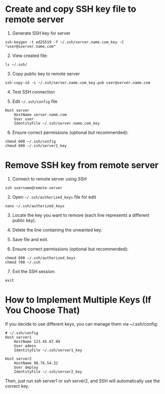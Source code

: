 # Create and copy SSH key file to remote server
1. Generate SSH key for server
```shell
ssh-keygen -t ed25519 -f ~/.ssh/server.name.com_key -C "user@sserver.name.com"
```

2. View created file:
```shell
ls ~/.ssh/
```

3. Copy public key to remote server
```shell
ssh-copy-id -i ~/.ssh/server.name.com_key.pub user@server.name.com
```

4. Test SSH connection

5. Edit `~/.ssh/config` file
```shell
Host server
    HostName server.name.com
    User user
    IdentityFile ~/.ssh/server.name.com_key
```

6. Ensure correct permissions (optional but recommended):
```shell
chmod 600 ~/.ssh/config
chmod 600 ~/.ssh/server1_key
```

# Remove SSH key from remote server
1. Connect to remote server using SSH
```shell
ssh username@remote-server
```

2. Open `~/.ssh/authorized_keys` file for edit
```shell
nano ~/.ssh/authorized_keys
```

3. Locate the key you want to remove (each line represents a different public key).

4. Delete the line containing the unwanted key.

5. Save file and exit.

6. Ensure correct permissions (optional but recommended):
```shell
chmod 600 ~/.ssh/authorized_keys
chmod 700 ~/.ssh
```

7. Exit the SSH session:
```shell
exit
```

# How to Implement Multiple Keys (If You Choose That)
If you decide to use different keys, you can manage them via ~/.ssh/config:

```
# ~/.ssh/config
Host server1
    HostName 123.45.67.89
    User admin
    IdentityFile ~/.ssh/server1_key

Host server2
    HostName 98.76.54.32
    User deploy
    IdentityFile ~/.ssh/server2_key
```
Then, just run ssh server1 or ssh server2, and SSH will automatically use the correct key.
